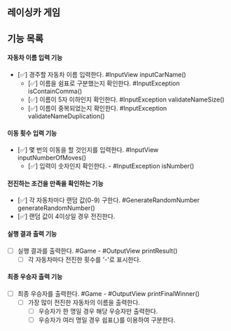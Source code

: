 ## 레이싱카 게임

## 기능 목록

#### 자동차 이름 입력 기능
- [✅] 경주할 자동차 이름 입력한다. #InputView inputCarName()
  - [✅] 이름을 쉼표로 구분했는지 확인한다. #InputException isContainComma()
  - [✅] 이름이 5자 이하인지 확인한다. #InputException validateNameSize()
  - [✅] 이름이 중복되었는지 확인한다. #InputException validateNameDuplication()

#### 이동 횟수 입력 기능
- [✅] 몇 번의 이동을 할 것인지를 입력한다. #InputView inputNumberOfMoves()
  - [✅] 입력이 숫자인지 확인한다. - #InputException isNumber()

#### 전진하는 조건을 만족을 확인하는 기능
- [✅] 각 자동차마다 랜덤 값(0-9) 구한다. #GenerateRandomNumber generateRandomNumber()
- [✅] 랜덤 값이 4이상일 경우 전진한다.

#### 실행 결과 출력 기능
- [ ] 실행 결과를 출력한다. #Game - #OutputView printResult()
  - [ ] 각 자동차마다 전진한 횟수를 '-'로 표시한다.

#### 최종 우승자 출력 기능
- [ ] 최종 우승자를 출력한다. #Game - #OutputView printFinalWinner()
  - [ ] 가장 많이 전진한 자동차의 이름을 출력한다.
    - [ ] 우승자가 한 명일 경우 해당 우승자만 출력한다.
    - [ ] 우승자가 여러 명일 경우 쉽표(,)를 이용하여 구분한다.